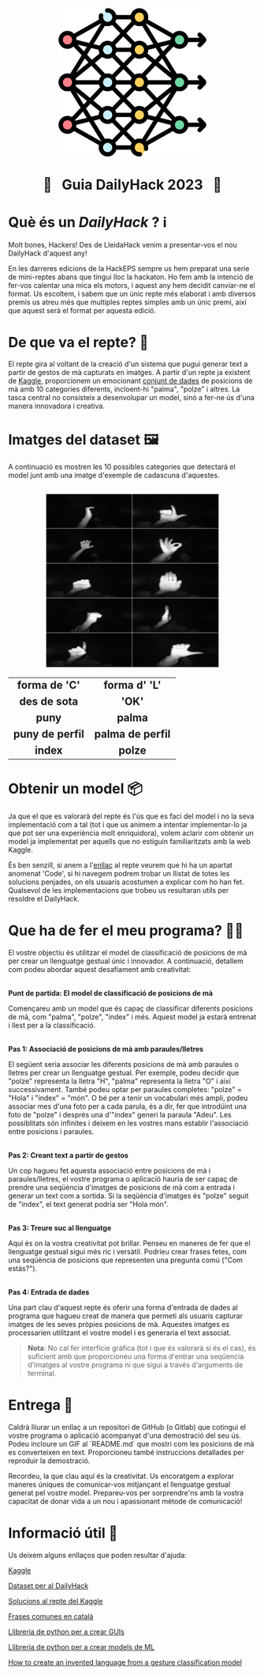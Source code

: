 <h2 align = center> <img align="center" src=".images/header.png" height="300px" width="300px"/> </h2>
<h1 align="center">
   📍 &nbsp Guia DailyHack 2023 &nbsp 📍
</h1>



# Què és un _DailyHack_ ? ℹ️
Molt bones, Hackers! Des de LleidaHack venim a presentar-vos el nou DailyHack d'aquest any!

En les darreres edicions de la HackEPS sempre us hem preparat una serie de mini-reptes abans que tingui lloc la hackaton. Ho fem amb la intenció de fer-vos calentar una mica els motors, i aquest any hem decidit canviar-ne el format. Us escoltem, i sabem que un únic repte més elaborat i amb diversos premis us atreu més que multiples reptes simples amb un únic premi, així que aquest serà el format per aquesta edició.

# De que va el repte? 🤔

El repte gira al voltant de la creació d'un sistema que pugui generar text a partir de gestos de mà capturats en imatges. A partir d'un repte ja existent de [Kaggle](https://www.kaggle.com), proporcionem un emocionant [conjunt de dades](https://www.kaggle.com/datasets/gti-upm/leapgestrecog) de posicions de mà amb 10 categories diferents, incloent-hi "palma", "polze" i altres. La tasca central no consisteix a desenvolupar un model, sinó a fer-ne ús d'una manera innovadora i creativa.

# Imatges del dataset 🖼

A continuació es mostren les 10 possibles categories que detectarà el model junt amb una imatge d'exemple de cadascuna d'aquestes.

<h2 align = center> <img align="center" src=".images/categories.png" height="350px" width="350px"/> 

|                |                 |
|----------------|-----------------|
| forma de 'C'   |  forma d' 'L'   |
| des de sota    |   'OK'          |
| puny           | palma           |
| puny de perfil | palma de perfil |
| index          | polze           |

</h2>

# Obtenir un model 📦

Ja que el que es valorarà del repte és l'ús que es faci del model i no la seva implementació com a tal (tot i que us animem a intentar implementar-lo ja que pot ser una experiència molt enriquidora), volem aclarir com obtenir un model ja implementat per aquells que no estiguin familiaritzats amb la web Kaggle.

És ben senzill, si anem a l'[enllaç](https://www.kaggle.com/datasets/gti-upm/leapgestrecog) al repte veurem que hi ha un apartat anomenat 'Code', si hi navegem podrem trobar un llistat de totes les solucions penjades, on els usuaris acostumen a explicar com ho han fet. Qualsevol de les implementacions que trobeu us resultaran utils per resoldre el DailyHack.

# Que ha de fer el meu programa? 👨‍💻
El vostre objectiu és utilitzar el model de classificació de posicions de mà per crear un llenguatge gestual únic i innovador. A continuació, detallem com podeu abordar aquest desafiament amb creativitat:

\
__Punt de partida: El model de classificació de posicions de mà__

Començareu amb un model que és capaç de classificar diferents posicions de mà, com "palma", "polze", "index" i més. Aquest model ja estarà entrenat i llest per a la classificació.

\
__Pas 1: Associació de posicions de mà amb paraules/lletres__

El següent seria associar les diferents posicions de mà amb paraules o lletres per crear un llenguatge gestual. Per exemple, podeu decidir que "polze" representa la lletra "H", "palma" representa la lletra "O" i així successivament. També podeu optar per paraules completes: "polze" = "Hola" i "index" = "món". O bé per a tenir un vocabulari més ampli, podeu associar mes d'una foto per a cada parula, és a dir, fer que introdüint una foto de "polze" i després una d'"index" generi la paraula "Adeu". Les possiblitats són infinites i deixem en les vostres mans establir l'associació entre posicions i paraules.

\
__Pas 2: Creant text a partir de gestos__

Un cop hagueu fet aquesta associació entre posicions de mà i paraules/lletres, el vostre programa o aplicació hauria de ser capaç de prendre una seqüència d'imatges de posicions de mà com a entrada i generar un text com a sortida. Si la seqüència d'imatges és "polze" seguit de "index", el text generat podria ser "Hola món".

\
__Pas 3: Treure suc al llenguatge__

Aquí és on la vostra creativitat pot brillar. Penseu en maneres de fer que el llenguatge gestual sigui més ric i versàtil. Podríeu crear frases fetes, com una seqüència de posicions que representen una pregunta comú ("Com estàs?").

\
__Pas 4: Entrada de dades__

Una part clau d'aquest repte és oferir una forma d'entrada de dades al programa que hagueu creat de manera que permeti als usuaris capturar imatges de les seves pròpies posicions de mà. Aquestes imatges es processarien utilitzant el vostre model i es generaria el text associat. 


> __Nota__: No cal fer interfície gràfica (tot i que és valorarà si és el cas), és suficient amb que proporcioneu una forma d'entrar una seqüencia d'imatges al vostre programa ni que sigui a través d'arguments de terminal.

# Entrega 🚚

Caldrà lliurar un enllaç a un repositori de GitHub (o Gitlab) que cotingui el vostre programa o aplicació acompanyat d'una demostració del seu ús. Podeu incloure un GIF al ´README.md´ que mostri com les posicions de mà es converteixen en text. Proporcioneu també instruccions detallades per reproduir la demostració. 

Recordeu, la que clau aquí és la creativitat. Us encoratgem a explorar maneres úniques de comunicar-vos mitjançant el llenguatge gestual generat pel vostre model. Prepareu-vos per sorprendre'ns amb la vostra capacitat de donar vida a un nou i apassionant mètode de comunicació!

# Informació útil 🐒
Us deixem alguns enllaços que poden resultar d'ajuda:

[Kaggle](https://www.kaggle.com)

[Dataset per al DailyHack](https://www.kaggle.com/datasets/gti-upm/leapgestrecog)

[Solucions al repte del Kaggle](https://www.kaggle.com/datasets/gti-upm/leapgestrecog/code)

[Frases comunes en català](https://www.ielanguages.com/catalan.html)

[Llibreria de python per a crear GUIs](https://docs.python.org/3/library/tkinter.html)

[Llibreria de python per a crear models de ML](https://pytorch.org/)

[How to create an invented language from a gesture classification model](https://youtu.be/V-_O7nl0Ii0?t=17)
